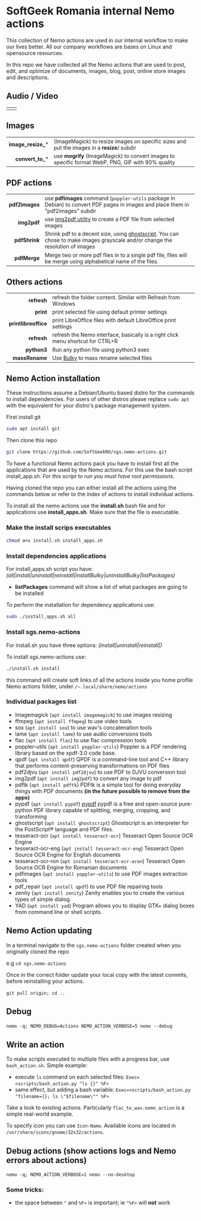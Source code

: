 # SoftGeek Romania internal Nemo actions

This collection of Nemo actions are used in our internal workflow to make our
lives better.
All our company workflows are bases on Linux and opensource resources.

In this repo we have collected all the Nemo actions that are used to post, edit,
and optimize of documents, images, blog, post, online store images and
descriptions.

## Audio / Video
| | |
|-|-|
| | |

## Images
|                     |                                                                                                    |
|--------------------:|----------------------------------------------------------------------------------------------------|
|  **image_resize_*** | (ImageMagick) to resize images on specific sizes and put the images in a **resize**/ subdir        |
|    **convert_to_*** | use **mogrify** (ImageMagick) to convert images to specific format WebP, PNG, GIF with 90% quality |

## PDF actions
|                |                                                                                                                                                               |
|---------------:|---------------------------------------------------------------------------------------------------------------------------------------------------------------|
| **pdf2images** | use **pdfimages** command (`poppler-utils` package in Debian) to convert PDF pages in images and place them in "pdf2images" subdir                            |
|    **img2pdf** | use [img2pdf utility](https://pypi.org/project/img2pdf/) to create a PDF file from selected images                                                            |
|  **pdfShrink** | Shrink pdf to a decent size, using [ghostscript](https://www.ghostscript.com/). You can chose to make images grayscale and/or change the resolution of images |
|   **pdfMerge** | Merge two or more pdf files in to a single pdf file, files will be merge using alphabetical name of the files.                                                |

## Others actions
|                      |                                                                                 |
|---------------------:|:--------------------------------------------------------------------------------|
|          **refresh** | refresh the folder content. Similar with Refresh from Windows                   |
|            **print** | print selected file using default printer settings                              |
| **printlibreoffice** | print LibreOffice files with default LibreOffice print settings                 |
|          **refresh** | refresh the Nemo interface, basically is a right click menu shortcut for CTRL+R |
|          **python3** | Run any python file using python3 exec                                          |
|       **massRename** | Use [Bulky](https://github.com/linuxmint/bulky) to mass rename selected files   |


## Nemo Action installation

These instructions assume a Debian/Ubuntu based distro for the commands to
install dependencies. For users of other distros please replace `sudo apt`
with the equivalent for your distro's package management system.

First install git

```bash
sudo apt install git
```

Then clone this repo

```bash
git clone https://github.com/SoftGeekRO/sgs.nemo-actions.git
```

To have a functional Nemo actions pack you have to install first all the
applications that are used by the Nemo actions. For this use the bash
script install_app.sh. _For this script to run you must have root permissions_.

Having cloned the repo you can either install all the actions using the
commands below or refer to the index of actions to install individual actions.

To install all the nemo actions use the **install.sh** bash file and for
applications use **install_apps.sh**. Make sure that the
file is executable.

### Make the install scrips executables
```bash
chmod a+x install.sh install_apps.sh
```

### Install dependencies applications

For install_apps.sh script you have:
_(all|install|uninstall|reinstall|installBulky|uninstallBulky|listPackages)_

* **listPackages** command will show a list of what packages are going to be installed

To perform the installation for dependency applications use:

```bash
sudo ./install_apps.sh all
```

### Install sgs.nemo-actions

For install.sh you have three options:
_(install|uninstall|reinstall|)_

To install sgs.nemo-actions use:
```bash
./install.sh install
```
this command will create soft links of all the actions inside you home profile Nemo
actions folder, under `/~.local/share/nemo/actions`

### Individual packages list

  - Imagemagick (`apt install imagemagick`) to use images resizing
  - ffmpeg (`apt install ffmpeg`) to use video tools
  - sox (`apt install sox`) to use wav's concatenation tools
  - lame (`apt install lame`) to use audio conversions tools
  - flac (`apt install flac`) to use flac compression tools
  - poppler-utils (`apt install poppler-utils`) Poppler is a PDF rendering library based on the xpdf-3.0 code base.
  - qpdf (`apt install qpdf`) QPDF is a command-line tool and C++ library that performs content-preserving transformations on PDF files
  - pdf2djvu (`apt install pdf2djvu`) to use PDF to DJVU conversion tool
  - img2pdf (`apt install img2pdf`) to convert any image to pdf
  - pdftk (`apt install pdftk`) PDFtk is a simple tool for doing everyday things with PDF documents **(in the future possible to remove from the apps)**
  - pypdf (`apt install pypdf`) [pypdf](https://github.com/py-pdf/pypdf) pypdf is a free and open-source pure-python PDF library capable of splitting, merging, cropping, and transforming
  - ghostscript (`apt install ghostscript`) Ghostscript is an interpreter for the PostScript®  language and PDF files.
  - tesseract-ocr (`apt install tesseract-ocr`) Tesseract Open Source OCR Engine
  - tesseract-ocr-eng (`apt install tesseract-ocr-eng`) Tesseract Open Source OCR Engine for English documents
  - tesseract-ocr-ron (`apt install tesseract-ocr-eron`) Tesseract Open Source OCR Engine for Romanian documents
  - pdfimages (`apt install poppler-utils`) to use PDF images extraction tools
  - pdf_repair (`apt install qpdf`) to use PDF file repairing tools
  - zenity (`apt install zenity`) Zenity enables you to create the various types of simple dialog.
  - YAD (`apt install yad`) Program allows you to display GTK+ dialog boxes from command line or shell scripts.

## Nemo Action updating

In a terminal navigate to the `sgs.nemo-actions` folder created when you
originally cloned the repo

e.g `cd sgs.nemo-actions`

Once in the correct folder update your local copy with the latest commits,
before reinstalling your actions.

`git pull origin; cd ..`

## Debug

`nemo -q; NEMO_DEBUG=Actions NEMO_ACTION_VERBOSE=5 nemo --debug`

## Write an action

To make scripts executed to multiple files with a progress bar,
use `bash_action.sh`. Simple example:
  - execute `ls` command on each selected files:
    `Exec=<scripts/bash_action.py "ls {}" %F>`
  - same effect, but adding a bash variable:
    `Exec=<scripts/bash_action.py "filename={}; ls \"$filename\"" %F>`

Take a look to existing actions. Particularly `flac_to_wav.nemo_action` is a simple real-world example.

To specify icon you can use `Icon-Name`. Available icons are located in `/usr/share/icons/gnome/32x32/actions`.

## Debug actions (show actions logs and Nemo errors about actions)

```
nemo -q; NEMO_ACTION_VERBOSE=1 nemo --no-desktop
```

### Some tricks:
- the space between `"` and `%F>` is important; ie `"%F>` will **not** work

![plot](docs/title.svg)